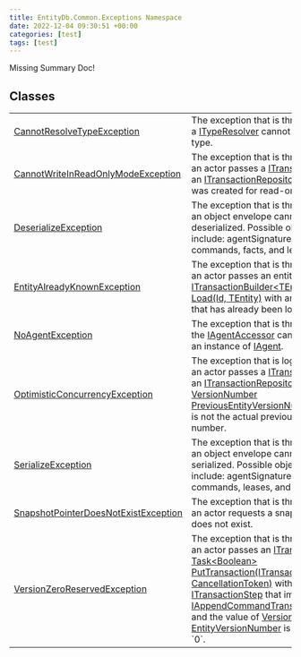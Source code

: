 ```yaml
---
title: EntityDb.Common.Exceptions Namespace
date: 2022-12-04 09:30:51 +00:00
categories: [test]
tags: [test]
---
```


Missing Summary Doc!
## Classes
<table><tr><td><!--/posts/dotnet-entitydb-common-exceptions-cannotresolvetypeexception--><a href='#'>CannotResolveTypeException</a></td><td>
The exception that is thrown when a <!--/posts/dotnet-entitydb-common-typeresolvers-ityperesolver--><a href='#'>ITypeResolver</a> cannot resolve a type.
</td></tr><tr><td><!--/posts/dotnet-entitydb-common-exceptions-cannotwriteinreadonlymodeexception--><a href='#'>CannotWriteInReadOnlyModeException</a></td><td>
The exception that is thrown when an actor passes a <!--/posts/dotnet-entitydb-abstractions-transactions-itransaction--><a href='#'>ITransaction</a> to an
<!--/posts/dotnet-entitydb-abstractions-transactions-itransactionrepository--><a href='#'>ITransactionRepository</a> that was created for read-only mode.
</td></tr><tr><td><!--/posts/dotnet-entitydb-common-exceptions-deserializeexception--><a href='#'>DeserializeException</a></td><td>
The exception that is thrown when an object envelope cannot be deserialized. Possible objects include:
agentSignatures,
commands, facts, and leases.
</td></tr><tr><td><!--/posts/dotnet-entitydb-common-exceptions-entityalreadyknownexception--><a href='#'>EntityAlreadyKnownException</a></td><td>
The exception that is thrown when an actor passes an entity id to
<!--/posts/dotnet-entitydb-abstractions-transactions-builders-itransactionbuilder`1-load--><a href='#'>ITransactionBuilder&lt;TEntity&gt; Load(Id, TEntity)</a>
with an entity id that has already been loaded.
</td></tr><tr><td><!--/posts/dotnet-entitydb-common-exceptions-noagentexception--><a href='#'>NoAgentException</a></td><td>
The exception that is thrown when the <!--/posts/dotnet-entitydb-abstractions-agents-iagentaccessor--><a href='#'>IAgentAccessor</a> cannot return an instance of
<!--/posts/dotnet-entitydb-abstractions-agents-iagent--><a href='#'>IAgent</a>.
</td></tr><tr><td><!--/posts/dotnet-entitydb-common-exceptions-optimisticconcurrencyexception--><a href='#'>OptimisticConcurrencyException</a></td><td>
The exception that is logged when an actor passes a <!--/posts/dotnet-entitydb-abstractions-transactions-itransaction--><a href='#'>ITransaction</a> to an
<!--/posts/dotnet-entitydb-abstractions-transactions-itransactionrepository--><a href='#'>ITransactionRepository</a> with a
<!--/posts/dotnet-entitydb-abstractions-transactions-steps-iappendcommandtransactionstep-previousentityversionnumber--><a href='#'>VersionNumber PreviousEntityVersionNumber</a> that is not the actual
previous version number.
</td></tr><tr><td><!--/posts/dotnet-entitydb-common-exceptions-serializeexception--><a href='#'>SerializeException</a></td><td>
The exception that is thrown when an object envelope cannot be serialized. Possible objects include:
agentSignatures,
commands, leases, and tags.
</td></tr><tr><td><!--/posts/dotnet-entitydb-common-exceptions-snapshotpointerdoesnotexistexception--><a href='#'>SnapshotPointerDoesNotExistException</a></td><td>
The exception that is thrown when an actor requests a snapshot that does not exist.
</td></tr><tr><td><!--/posts/dotnet-entitydb-common-exceptions-versionzeroreservedexception--><a href='#'>VersionZeroReservedException</a></td><td>
The exception that is thrown when an actor passes an <!--/posts/dotnet-entitydb-abstractions-transactions-itransaction--><a href='#'>ITransaction</a> to
<!--/posts/dotnet-entitydb-abstractions-transactions-itransactionrepository-puttransaction--><a href='#'>Task&lt;Boolean&gt; PutTransaction(ITransaction, CancellationToken)</a> with on a
<!--/posts/dotnet-entitydb-abstractions-transactions-steps-itransactionstep--><a href='#'>ITransactionStep</a> that implements <!--/posts/dotnet-entitydb-abstractions-transactions-steps-iappendcommandtransactionstep--><a href='#'>IAppendCommandTransactionStep</a>
and the value of <!--/posts/dotnet-entitydb-abstractions-transactions-steps-itransactionstep-entityversionnumber--><a href='#'>VersionNumber EntityVersionNumber</a> is equal to `0`.
</td></tr></table>
